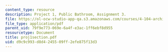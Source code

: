 ```yaml
---
content_type: resource
description: Project 1, Public Bathroom, Assignment 3.
file: https://ol-ocw-studio-app-qa.s3.amazonaws.com/courses/4-104-architectural-design-intentions-spring-2004/d9c9c993d8d4245509ff2efe875f13d3_proj1section.pdf
file_type: application/pdf
parent_uid: 79f9e773-069e-6a4f-e3ac-1ff6ebf8d955
resourcetype: Document
title: proj1section.pdf
uid: d9c9c993-d8d4-2455-09ff-2efe875f13d3
---
```

